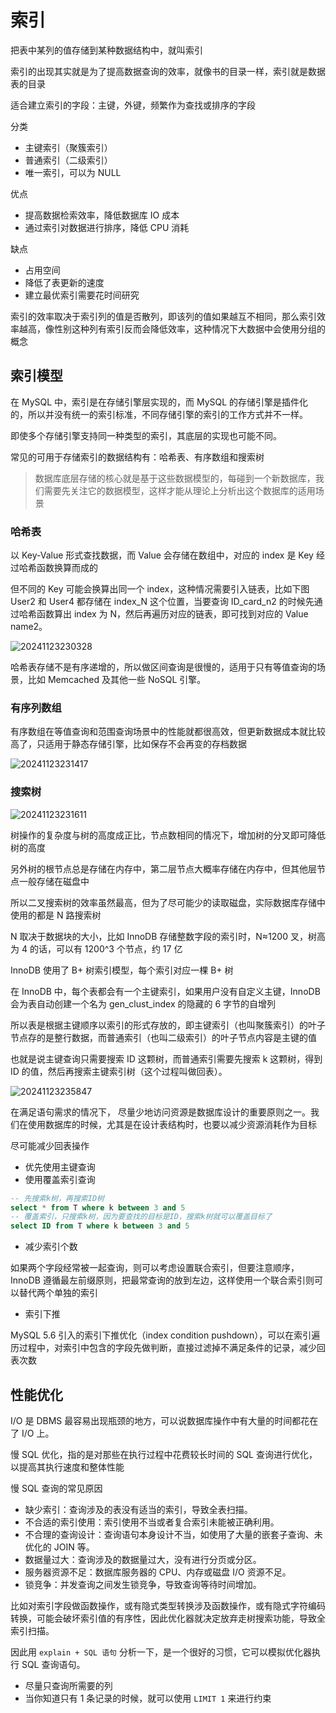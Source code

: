 # 索引

把表中某列的值存储到某种数据结构中，就叫索引

索引的出现其实就是为了提高数据查询的效率，就像书的目录一样，索引就是数据表的目录

适合建立索引的字段：主键，外键，频繁作为查找或排序的字段

分类

- 主键索引（聚簇索引）
- 普通索引（二级索引）
- 唯一索引，可以为 NULL

优点

- 提高数据检索效率，降低数据库 IO 成本
- 通过索引对数据进行排序，降低 CPU 消耗

缺点

- 占用空间
- 降低了表更新的速度
- 建立最优索引需要花时间研究

索引的效率取决于索引列的值是否散列，即该列的值如果越互不相同，那么索引效率越高，像性别这种列有索引反而会降低效率，这种情况下大数据中会使用分组的概念

## 索引模型

在 MySQL 中，索引是在存储引擎层实现的，而 MySQL 的存储引擎是插件化的，所以并没有统一的索引标准，不同存储引擎的索引的工作方式并不一样。

即使多个存储引擎支持同一种类型的索引，其底层的实现也可能不同。

常见的可用于存储索引的数据结构有：哈希表、有序数组和搜索树

> 数据库底层存储的核心就是基于这些数据模型的，每碰到一个新数据库，我们需要先关注它的数据模型，这样才能从理论上分析出这个数据库的适用场景

### 哈希表

以 Key-Value 形式查找数据，而 Value 会存储在数组中，对应的 index 是 Key 经过哈希函数换算而成的

但不同的 Key 可能会换算出同一个 index，这种情况需要引入链表，比如下图 User2 和 User4 都存储在 index_N 这个位置，当要查询 ID_card_n2 的时候先通过哈希函数算出 index 为 N，然后再遍历对应的链表，即可找到对应的 Value name2。

![20241123230328](https://image.zuoright.com/20241123230328.png)

哈希表存储不是有序递增的，所以做区间查询是很慢的，适用于只有等值查询的场景，比如 Memcached 及其他一些 NoSQL 引擎。

### 有序列数组

有序数组在等值查询和范围查询场景中的性能就都很高效，但更新数据成本就比较高了，只适用于静态存储引擎，比如保存不会再变的存档数据

![20241123231417](https://image.zuoright.com/20241123231417.png)

### 搜索树

![20241123231611](https://image.zuoright.com/20241123231611.png)

树操作的复杂度与树的高度成正比，节点数相同的情况下，增加树的分叉即可降低树的高度

另外树的根节点总是存储在内存中，第二层节点大概率存储在内存中，但其他层节点一般存储在磁盘中

所以二叉搜索树的效率虽然最高，但为了尽可能少的读取磁盘，实际数据库存储中使用的都是 N 路搜索树

N 取决于数据块的大小，比如 InnoDB 存储整数字段的索引时，N≈1200 叉，树高为 4 的话，可以有 1200^3 个节点，约 17 亿

InnoDB 使用了 B+ 树索引模型，每个索引对应一棵 B+ 树

在 InnoDB 中，每个表都会有一个主键索引，如果用户没有自定义主键，InnoDB 会为表自动创建一个名为 gen_clust_index 的隐藏的 6 字节的自增列

所以表是根据主键顺序以索引的形式存放的，即主键索引（也叫聚簇索引）的叶子节点存的是整行数据，而普通索引（也叫二级索引）的叶子节点内容是主键的值

也就是说主键查询只需要搜索 ID 这颗树，而普通索引需要先搜索 k 这颗树，得到 ID 的值，然后再搜索主键索引树（这个过程叫做回表）。

![20241123235847](https://image.zuoright.com/20241123235847.png)

在满足语句需求的情况下， 尽量少地访问资源是数据库设计的重要原则之一。我们在使用数据库的时候，尤其是在设计表结构时，也要以减少资源消耗作为目标

尽可能减少回表操作

- 优先使用主键查询
- 使用覆盖索引查询

```sql
-- 先搜索k树，再搜索ID树
select * from T where k between 3 and 5
-- 覆盖索引，只搜索k树，因为要查找的目标是ID，搜索k树就可以覆盖目标了
select ID from T where k between 3 and 5
```

- 减少索引个数

如果两个字段经常被一起查询，则可以考虑设置联合索引，但要注意顺序，InnoDB 遵循最左前缀原则，把最常查询的放到左边，这样使用一个联合索引则可以替代两个单独的索引

- 索引下推

MySQL 5.6 引入的索引下推优化（index condition pushdown），可以在索引遍历过程中，对索引中包含的字段先做判断，直接过滤掉不满足条件的记录，减少回表次数

## 性能优化

I/O 是 DBMS 最容易出现瓶颈的地方，可以说数据库操作中有大量的时间都花在了 I/O 上。

慢 SQL 优化，指的是对那些在执行过程中花费较长时间的 SQL 查询进行优化，以提高其执行速度和整体性能

慢 SQL 查询的常见原因

- 缺少索引：查询涉及的表没有适当的索引，导致全表扫描。
- 不合适的索引使用：索引使用不当或者复合索引未能被正确利用。
- 不合理的查询设计：查询语句本身设计不当，如使用了大量的嵌套子查询、未优化的 JOIN 等。
- 数据量过大：查询涉及的数据量过大，没有进行分页或分区。
- 服务器资源不足：数据库服务器的 CPU、内存或磁盘 I/O 资源不足。
- 锁竞争：并发查询之间发生锁竞争，导致查询等待时间增加。

比如对索引字段做函数操作，或有隐式类型转换涉及函数操作，或有隐式字符编码转换，可能会破坏索引值的有序性，因此优化器就决定放弃走树搜索功能，导致全索引扫描。

因此用 `explain + SQL 语句` 分析一下，是一个很好的习惯，它可以模拟优化器执行 SQL 查询语句。

- 尽量只查询所需要的列
- 当你知道只有 1 条记录的时候，就可以使用 `LIMIT 1` 来进行约束

